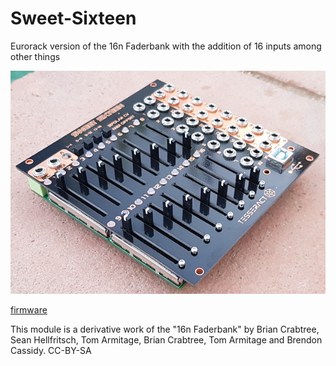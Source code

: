 # Sweet-Sixteen
Eurorack version of the 16n Faderbank with the addition of 16 inputs among other things

![Sweet Sixteen](20191105_181811.jpg)

[firmware](_16n_faderbank_firmware_Sweet/)


This module is a derivative work of the "16n Faderbank" by Brian Crabtree, Sean Hellfritsch, Tom Armitage, Brian Crabtree, Tom Armitage and Brendon Cassidy. CC-BY-SA
